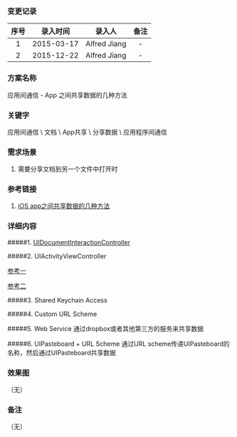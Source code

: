 ### 变更记录

| 序号 | 录入时间 | 录入人 | 备注 |
|:--------:|:--------:|:--------:|:--------:|
| 1 | 2015-03-17 | Alfred Jiang | - |
| 2 | 2015-12-22 | Alfred Jiang | - |

### 方案名称

应用间通信 - App 之间共享数据的几种方法

### 关键字

应用间通信 \ 文档 \ App共享 \ 分享数据 \ 应用程序间通信

### 需求场景

1. 需要分享文档到另一个文件中打开时

### 参考链接

1. [iOS app之间共享数据的几种方法](http://wufawei.com/2013/06/iOS-inter-app-communication/)

### 详细内容

#####1. [UIDocumentInteractionController](http://mobile.tutsplus.com/tutorials/iphone/previewing-and-opening-documents-with-uidocumentinteractioncontroller/)

#####2. UIActivityViewController

[参考一](http://nshipster.com/uiactivityviewcontroller/)

[参考二](http://www.codingexplorer.com/add-sharing-to-your-app-via-uiactivityviewcontroller/)

#####3. Shared Keychain Access

#####4. Custom URL Scheme

#####5. Web Service 通过dropbox或者其他第三方的服务来共享数据

#####6. UIPasteboard + URL Scheme 通过URL scheme传递UIPasteboard的名称，然后通过UIPasteboard共享数据

### 效果图
（无）

### 备注
（无）